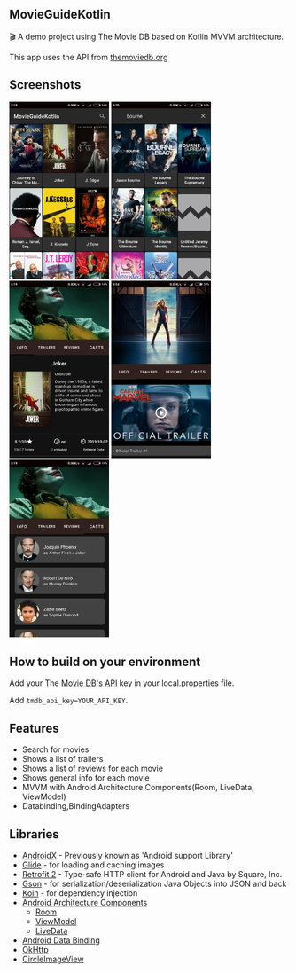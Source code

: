 <h2 id="movieguidekotlin">MovieGuideKotlin</h2>
<p>🎬 A demo project using The Movie DB based on Kotlin MVVM architecture.</p>
<p>This app uses the API from <a href="https://www.themoviedb.org/">themoviedb.org</a></p>
<h2 id="screenshots">Screenshots</h2>
<p>
<img src="https://raw.githubusercontent.com/faqihzain/MovieGuideKotlin/master/images/1.png" width="180" height="320">
<img src="https://raw.githubusercontent.com/faqihzain/MovieGuideKotlin/master/images/2.png" width="180" height="320">
<img src="https://raw.githubusercontent.com/faqihzain/MovieGuideKotlin/master/images/3.png" width="180" height="320">
<img src="https://raw.githubusercontent.com/faqihzain/MovieGuideKotlin/master/images/4.png" width="180" height="320">
<img src="https://raw.githubusercontent.com/faqihzain/MovieGuideKotlin/master/images/5.png" width="180" height="320">
</p>
<h2 id="how-to-build-on-your-environment">How to build on your environment</h2>
<p>Add your The <a href="https://www.themoviedb.org/">Movie DB&#39;s API</a> key in your local.properties file.</p>
<p>Add <code>tmdb_api_key=YOUR_API_KEY</code>.</p>
<h2 id="features">Features</h2>
<ul>
<li>Search for movies</li>
<li>Shows a list of trailers </li>
<li>Shows a list of reviews for each movie</li>
<li>Shows general info for each movie</li>
<li>MVVM with Android Architecture Components(Room, LiveData, ViewModel)</li>
<li>Databinding,BindingAdapters</li>
</ul>
<h2 id="libraries">Libraries</h2>
<ul>
<li><a href="https://developer.android.com/jetpack/androidx/">AndroidX</a> - Previously known as &#39;Android support Library&#39;</li>
<li><a href="https://github.com/bumptech/glide">Glide</a> - for loading and caching images </li>
<li><a href="https://github.com/square/retrofit">Retrofit 2</a> - Type-safe HTTP client for Android and Java by Square, Inc. </li>
<li><a href="https://github.com/google/gson">Gson</a> - for serialization/deserialization Java Objects into JSON and back</li>
<li><a href="https://insert-koin.io/">Koin</a> - for dependency injection</li>
<li><a href="https://developer.android.com/topic/libraries/architecture/">Android Architecture Components</a> <ul>
<li><a href="https://developer.android.com/topic/libraries/architecture/room">Room</a></li>
<li><a href="https://developer.android.com/topic/libraries/architecture/viewmodel">ViewModel</a></li>
<li><a href="https://developer.android.com/topic/libraries/architecture/livedata">LiveData</a></li>
</ul>
</li>
<li><a href="https://developer.android.com/topic/libraries/data-binding/">Android Data Binding</a> </li>
<li><a href="https://github.com/square/okhttp">OkHttp</a></li>
<li><a href="https://github.com/hdodenhof/CircleImageView">CircleImageView</a></li>
</ul>
